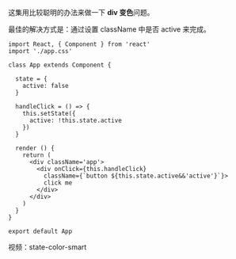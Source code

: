 这集用比较聪明的办法来做一下 **div 变色**问题。

最佳的解决方式是：通过设置 className 中是否 active 来完成。

```
import React, { Component } from 'react'
import './app.css'

class App extends Component {

  state = {
    active: false
  }

  handleClick = () => {
    this.setState({
      active: !this.state.active
    })
  }

  render () {
    return (
      <div className='app'>
        <div onClick={this.handleClick}
          className={`button ${this.state.active&&'active'}`}>
          click me
        </div>
      </div>
    )
  }
}

export default App
```

视频：state-color-smart
